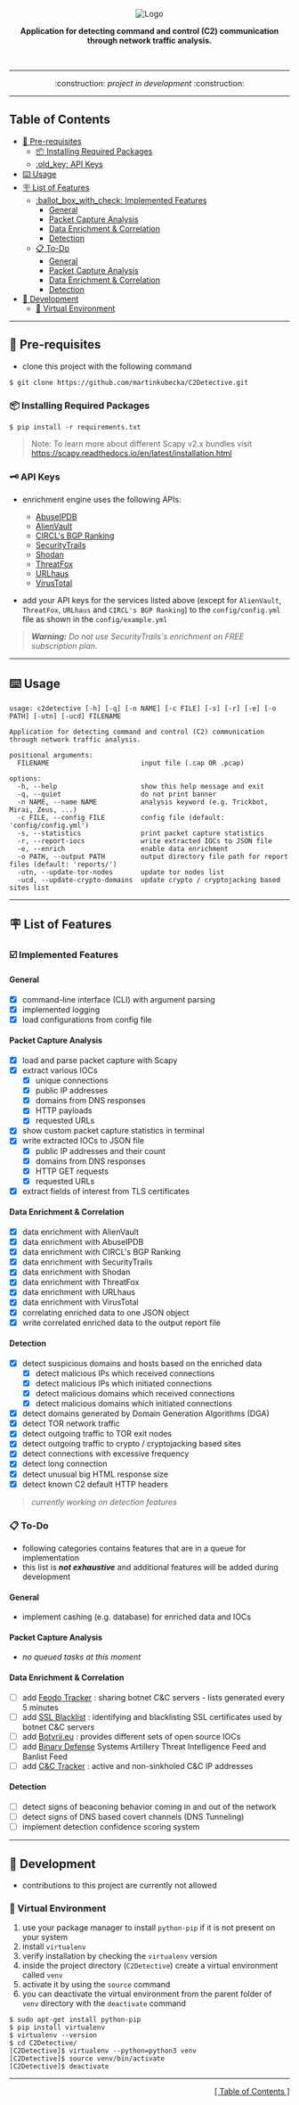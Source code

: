 <p align="center">
<img src="https://github.com/martinkubecka/C2Detective/blob/main/docs/banner.png" alt="Logo">
<p align="center"><b>Application for detecting command and control (C2) communication through network traffic analysis.</b></p><br>

---

<div align="center">
:construction:   <i>project in development</i>    :construction:
</div>

---
<h2 id="table-of-contents">Table of Contents</h2>

- [:memo: Pre-requisites](#memo-pre-requisites)
  - [:package: Installing Required Packages](#package-installing-required-packages)
  - [:old\_key: API Keys](#old_key-api-keys)
- [:keyboard: Usage](#keyboard-usage)
- [:placard: List of Features](#placard-list-of-features)
  - [:ballot\_box\_with\_check: Implemented Features](#ballot_box_with_check-implemented-features)
    - [General](#general)
    - [Packet Capture Analysis](#packet-capture-analysis)
    - [Data Enrichment \& Correlation](#data-enrichment--correlation)
    - [Detection](#detection)
  - [:clipboard: To-Do](#clipboard-to-do)
    - [General](#general-1)
    - [Packet Capture Analysis](#packet-capture-analysis-1)
    - [Data Enrichment \& Correlation](#data-enrichment--correlation-1)
    - [Detection](#detection-1)
- [:toolbox: Development](#toolbox-development)
  - [:office: Virtual Environment](#office-virtual-environment)

---
## :memo: Pre-requisites

- clone this project with the following command

```
$ git clone https://github.com/martinkubecka/C2Detective.git
```

### :package: Installing Required Packages

```
$ pip install -r requirements.txt
```

> Note: To learn more about different Scapy v2.x bundles visit https://scapy.readthedocs.io/en/latest/installation.html

### :old_key: API Keys

- enrichment engine uses the following APIs:
  - [AbuseIPDB](https://www.abuseipdb.com/)
  - [AlienVault](https://otx.alienvault.com/)
  - [CIRCL's BGP Ranking](https://www.circl.lu/projects/bgpranking/)
  - [SecurityTrails](https://securitytrails.com/)
  - [Shodan](https://www.shodan.io/)
  - [ThreatFox](https://threatfox.abuse.ch/)
  - [URLhaus](https://urlhaus.abuse.ch/)
  - [VirusTotal](https://www.virustotal.com/gui/home/upload)

- add your API keys for the services listed above (except for `AlienVault`, `ThreatFox`, `URLhaus` and `CIRCL's BGP Ranking`) to the `config/config.yml` file as shown in the `config/example.yml` 

> ***Warning:*** *Do not use SecurityTrails's enrichment on FREE subscription plan.*

---
## :keyboard: Usage

```
usage: c2detective [-h] [-q] [-n NAME] [-c FILE] [-s] [-r] [-e] [-o PATH] [-utn] [-ucd] FILENAME

Application for detecting command and control (C2) communication through network traffic analysis.

positional arguments:
  FILENAME                       input file (.cap OR .pcap)

options:
  -h, --help                     show this help message and exit
  -q, --quiet                    do not print banner
  -n NAME, --name NAME           analysis keyword (e.g. Trickbot, Mirai, Zeus, ...)
  -c FILE, --config FILE         config file (default: 'config/config.yml')
  -s, --statistics               print packet capture statistics
  -r, --report-iocs              write extracted IOCs to JSON file
  -e, --enrich                   enable data enrichment
  -o PATH, --output PATH         output directory file path for report files (default: 'reports/')
  -utn, --update-tor-nodes       update tor nodes list
  -ucd, --update-crypto-domains  update crypto / cryptojacking based sites list
```

---
## :placard: List of Features

### :ballot_box_with_check: Implemented Features

#### General

- [x] command-line interface (CLI) with argument parsing
- [x] implemented logging
- [x] load configurations from config file

#### Packet Capture Analysis

- [x] load and parse packet capture with Scapy
- [x] extract various IOCs
  - [x] unique connections
  - [x] public IP addresses
  - [x] domains from DNS responses
  - [x] HTTP payloads
  - [x] requested URLs
- [x] show custom packet capture statistics in terminal
- [x] write extracted IOCs to JSON file
  - [x] public IP addresses and their count
  - [x] domains from DNS responses
  - [x] HTTP GET requests
  - [x] requested URLs
- [x] extract fields of interest from TLS certificates

#### Data Enrichment & Correlation 

- [x] data enrichment with AlienVault
- [x] data enrichment with AbuseIPDB
- [x] data enrichment with CIRCL's BGP Ranking
- [x] data enrichment with SecurityTrails
- [x] data enrichment with Shodan
- [x] data enrichment with ThreatFox
- [x] data enrichment with URLhaus
- [x] data enrichment with VirusTotal
- [x] correlating enriched data to one JSON object
- [x] write correlated enriched data to the output report file

#### Detection
- [x] detect suspicious domains and hosts based on the enriched data
  - [x] detect malicious IPs which received connections
  - [x] detect malicious IPs which initiated connections
  - [x] detect malicious domains which received connections
  - [x] detect malicious domains which initiated connections
- [x] detect domains generated by Domain Generation Algorithms (DGA)
- [x] detect TOR network traffic
- [x] detect outgoing traffic to TOR exit nodes
- [x] detect outgoing traffic to crypto / cryptojacking based sites
- [x] detect connections with excessive frequency
- [x] detect long connection
- [x] detect unusual big HTML response size 
- [x] detect known C2 default HTTP headers

> *currently working on detection features*

### :clipboard: To-Do

- following categories contains features that are in a queue for implementation
- this list is ***not exhaustive*** and additional features will be added during development

#### General

- implement cashing (e.g. database) for enriched data and IOCs

#### Packet Capture Analysis

- *no queued tasks at this moment*

#### Data Enrichment & Correlation 

- [ ] add [Feodo Tracker](https://feodotracker.abuse.ch/blocklist/) : sharing botnet C&C servers - lists generated every 5 minutes
- [ ] add [SSL Blacklist](https://sslbl.abuse.ch/) : identifying and blacklisting SSL certificates used by botnet C&C servers
- [ ] add [Botvrij.eu](https://www.botvrij.eu/) : provides different sets of open source IOCs
- [ ] add [Binary Defense](https://www.binarydefense.com/banlist.txt) Systems Artillery Threat Intelligence Feed and Banlist Feed 
- [ ] add [C&C Tracker](https://osint.bambenekconsulting.com/feeds/c2-ipmasterlist.txt) : active and non-sinkholed C&C IP addresses

#### Detection

- [ ] detect signs of beaconing behavior coming in and out of the network
- [ ] detect signs of DNS based covert channels (DNS Tunneling)
- [ ] implement detection confidence scoring system

---
## :toolbox: Development

- contributions to this project are currently not allowed

### :office: Virtual Environment

1. use your package manager to install `python-pip` if it is not present on your system
2. install `virtualenv`
3. verify installation by checking the `virtualenv` version
4. inside the project directory (`C2Detective`) create a virtual environment called `venv`
5. activate it by using the `source` command
6. you can deactivate the virtual environment from the parent folder of `venv` directory with the `deactivate` command

```
$ sudo apt-get install python-pip
$ pip install virtualenv
$ virtualenv --version
$ cd C2Detective/
[C2Detective]$ virtualenv --python=python3 venv
[C2Detective]$ source venv/bin/activate
[C2Detective]$ deactivate
```

---

<div align="right">
<a href="#table-of-contents">[ Table of Contents ]</a>
</div>